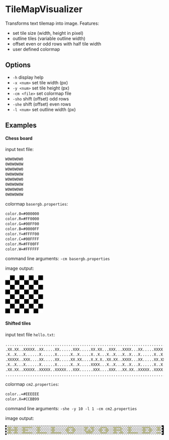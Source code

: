 # TileMapVisualizer
Transforms text tilemap into image. Features:
* set tile size (width, height in pixel)
* outline tiles (variable outline width)
* offset even or odd rows with half tile width
* user defined colormap

## Options
* ``-h`` display help
* ``-x <num>`` set tile width (px)
* ``-y <num>`` set tile height (px)
* ``-cm <file>`` set colormap file
* ``-sho`` shift (offset) odd rows
* ``-she`` shift (offset) even rows
* ``-l <num>`` set outline width (px)

## Examples

#### Chess board
input text file:
```
W0W0W0W0
0W0W0W0W
W0W0W0W0
0W0W0W0W
W0W0W0W0
0W0W0W0W
W0W0W0W0
0W0W0W0W
```
colormap `basergb.properties`:
```
color.0=#000000
color.R=#FF0000
color.G=#00FF00
color.B=#0000FF
color.Y=#FFFF00
color.C=#00FFFF
color.M=#FF00FF
color.W=#FFFFFF
```

command line arguments:
`-cm basergb.properties`

image output:

![chess board tiles](https://raw.githubusercontent.com/PilarHu/TileMapVisualizer/master/examples/chess.png "Chess board tiles")

#### Shifted tiles
input text file `hello.txt`:
```
...........................................................................
.XX.XX..XXXXX..XX.....XX......XXX.....XX.XX...XXX...XXXX...XX.....XXXX...XX.
.X..X...X......X......X......X..X.....X..X...X..X...X..X...X......X..X...X.
.XXXXX..XXX....XX.....XX.....XX.XX....X.X.X..XX.XX..XXXX...XX.....XX.XX..XX.
.X..X...X......X......X......X..X.....XXXX...X..X...X..X...X......X..X.....
.XX.XX..XXXXX..XXXXX..XXXXX...XXX......XXX....XXX...XX.XX..XXXXX..XXXX...XX.
...........................................................................
```
colormap `cm2.properties`:
```
color..=#EEEEEE
color.X=#CCBB99
```

command line arguments:
`-she -y 10 -l 1 -cm cm2.properties`

image output:

![shifted tiles example](https://raw.githubusercontent.com/PilarHu/TileMapVisualizer/master/examples/hello.png "Shifted tiles")
